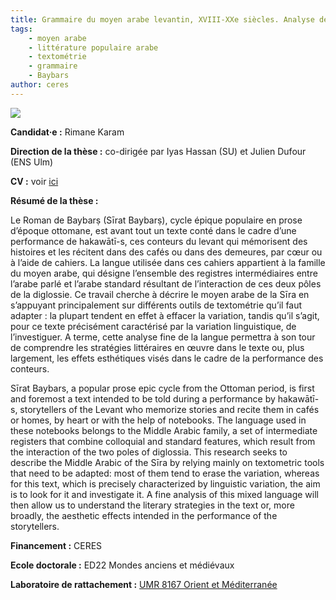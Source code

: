```yaml
---
title: Grammaire du moyen arabe levantin, XVIII-XXe siècles. Analyse de grands corpus en littérature populaire arabe et développement des outils de textométrie adaptés.
tags: 
    - moyen arabe
    - littérature populaire arabe 
    - textométrie 
    - grammaire
    - Baybars
author: ceres
---
```


![](book.png)

**Candidat·e :** Rimane Karam

**Direction de la thèse :** co-dirigée par Iyas Hassan (SU) et Julien Dufour (ENS Ulm)

**CV :** voir [ici](../../membres/karam_rimane)

**Résumé de la thèse :** 

Le Roman de Baybarṣ (Sīrat Baybarṣ), cycle épique populaire en prose d’époque ottomane, est avant tout un texte conté dans le cadre d’une performance de hakawātī-s, ces conteurs du levant qui mémorisent des histoires et les récitent dans des cafés ou dans des demeures, par cœur ou à l’aide de cahiers. La langue utilisée dans ces cahiers appartient à la famille du moyen arabe, qui désigne l’ensemble des registres intermédiaires entre l’arabe parlé et l’arabe standard résultant de l’interaction de ces deux pôles de la diglossie. Ce travail cherche à décrire le moyen arabe de la Sīra en s’appuyant principalement sur différents outils de textométrie qu’il faut adapter : la plupart tendent en effet à effacer la variation, tandis qu’il s’agit, pour ce texte précisément caractérisé par la variation linguistique, de l’investiguer. A terme, cette analyse fine de la langue permettra à son tour de comprendre les stratégies littéraires en œuvre dans le texte ou, plus largement, les effets esthétiques visés dans le cadre de la performance des conteurs.

Sīrat Baybars, a popular prose epic cycle from the Ottoman period, is first and foremost a text intended to be told during a performance by hakawātī-s, storytellers of the Levant who memorize stories and recite them in cafés or homes, by heart or with the help of notebooks. The language used in these notebooks belongs to the Middle Arabic family, a set of intermediate registers that combine colloquial and standard features, which result from the interaction of the two poles of diglossia. This research seeks to describe the Middle Arabic of the Sīra by relying mainly on textometric tools that need to be adapted: most of them tend to erase the variation, whereas for this text, which is precisely characterized by linguistic variation, the aim is to look for it and investigate it. A fine analysis of this mixed language will then allow us to understand the literary strategies in the text or, more broadly, the aesthetic effects intended in the performance of the storytellers.

**Financement :** CERES

**Ecole doctorale :** ED22 Mondes anciens et médiévaux

**Laboratoire de rattachement :** [UMR 8167 Orient et Méditerranée](https://www.orient-mediterranee.com/presentation/)
